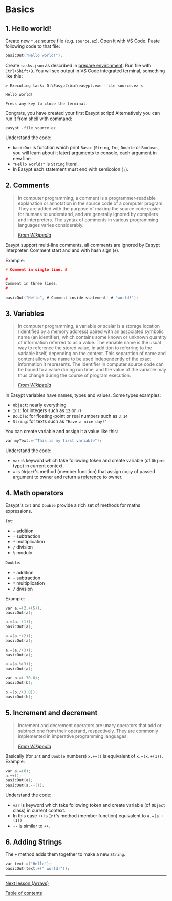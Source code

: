 # Basics

## 1. Hello world!

Create new `*.ez` source file (e.g. `source.ez`). Open it with VS Code. Paste following code to that file:

```c
basicOut("Hello world!");
```

 Create `tasks.json` as described in [prepare environment](environment.md). Run file with `Ctrl+Shift+B`. You wil see output in VS Code integrated terminal, something like this:

```
> Executing task: D:\Easypt\bin\easypt.exe -file source.ez <

Hello world!

Press any key to close the terminal.
```

Congrats, you have created your first Easypt script! Alternatively you can run it from shell with command:

```
easypt -file source.ez
```

Understand the code:

- `basicOut` is function which print `Basic` (`String`, `Int`, `Double` or `Boolean`, you will learn about it later) arguments to console, each argument in new line.
- `"Hello world!"` is `String` literal.
- In Easypt each statement must end with semicolon (`;`).

## 2. Comments

> In computer programming, a comment is a programmer-readable explanation or annotation in the source code of a computer program. They are added with the purpose of making the source code easier for humans to understand, and are generally ignored by compilers and interpreters. The syntax of comments in various programming languages varies considerably.
> 
> [_From Wikipedia_](https://en.wikipedia.org/wiki/Comment_(computer_programming))

Easypt support multi-line comments, all comments are ignored by Easypt interpreter. Comment start and and with hash sign (`#`).

Example:

```c
# Comment in single line. #

#
Comment in three lines.
#

basicOut("Hello", # Comment inside statement! # "world!");

```

## 3. Variables

> In computer programming, a variable or scalar is a storage location (identified by a memory address) paired with an associated symbolic name (an identifier), which contains some known or unknown quantity of information referred to as a value. The variable name is the usual way to reference the stored value, in addition to referring to the variable itself, depending on the context. This separation of name and content allows the name to be used independently of the exact information it represents. The identifier in computer source code can be bound to a value during run time, and the value of the variable may thus change during the course of program execution.
> 
> [_From Wikipedia_](https://en.wikipedia.org/wiki/Variable_(computer_science))

In Easypt variables have names, types and values. Some types examples:

- `Object`: nearly everything
- `Int`: for integers such as `12` or `-7`
- `Double`: for floating-point or real numbers such as `3.14`
- `String`: for texts such as `"Have a nice day!"`

You can create variable and assign it a value like this:

```c
var myText.=("This is my first variable");
```

Understand the code:

- `var` is keyword which take following token and create variable (of `Object` type) in current context.
- `=` is `Object`'s method (member function) that assign copy of passed argument to owner and return a [reference](https://en.wikipedia.org/wiki/Reference_(computer_science)) to owner.

## 4. Math operators

Easypt's `Int` and `Double` provide a rich set of methods for maths expressions.

`Int`:

- `+` addition
- `-` subtraction
- `*` multiplication
- `/` division
- `%` modulo

`Double`:

- `+` addition
- `-` subtraction
- `*` multiplication
- `/` division

Example:

```c
var a.=(2.+(5));
basicOut(a);

a.=(a.-(1));
basicOut(a);

a.=(a.*(2));
basicOut(a);

a.=(a./(3));
basicOut(a);

a.=(a.%(3));
basicOut(a);

var b.=(-70.0);
basicOut(b);

b.=(b./(3.0));
basicOut(b);
```

## 5. Increment and decrement

> Increment and decrement operators are unary operators that add or subtract one from their operand, respectively. They are commonly implemented in imperative programming languages.
> 
> [_From Wikipedia_](https://en.wikipedia.org/wiki/B_(programming_language))

Basically (for `Int` and `Double` numbers) `x.++()` is equivalent of `x.=(x.+(1))`. Example:

```c
var a.=(6);
a.++();
basicOut(a);
basicOut(a.--());
```

Understand the code:

- `var` is keyword which take following token and create variable (of `Object` class) in current context.
- In this case `++` is `Int`'s method (member function) equivalent to `a.=(a.+(1))`
- `--` is similar to `++`.

## 6. Adding Strings

The `+` method adds them together to make a new `String`.

```c
var text.=("Hello");
basicOut(text.+(" world!"));
```

---

[Next lesson (Arrays)](arrays.md)

[Table of contents](tutorial.md)